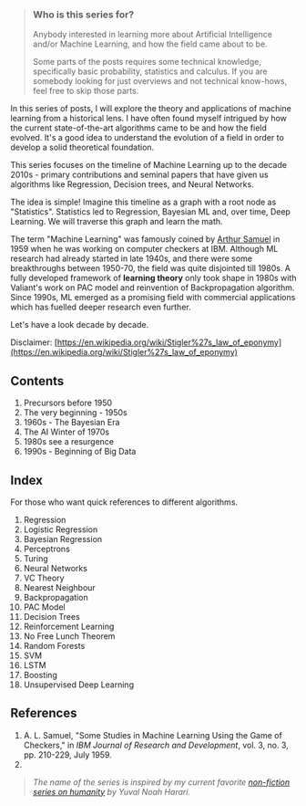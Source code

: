 > ### Who is this series for?
> Anybody interested in learning more about Artificial Intelligence and/or Machine Learning, and how the field came about to be. 
> 
>Some parts of the posts requires some technical knowledge, specifically basic probability, statistics and calculus. If you are somebody looking for just overviews and not technical know-hows, feel free to skip those parts.

In this series of posts, I will explore the theory and applications of machine learning from a historical lens. I have often found myself intrigued by how the current state-of-the-art algorithms came to be and how the field evolved. It's a good idea to understand the evolution of a field in order to develop a solid theoretical foundation.

This series focuses on the timeline of Machine Learning up to the decade 2010s - primary contributions and seminal papers that have given us algorithms like Regression, Decision trees, and Neural Networks.

The idea is simple! Imagine this timeline as a graph with a root node as "Statistics". Statistics led to Regression, Bayesian ML and, over time, Deep Learning. We will traverse this graph and learn the math.

The term "Machine Learning" was famously coined by [Arthur Samuel](https://en.wikipedia.org/wiki/Arthur_Samuel) in 1959 when he was working on computer checkers at IBM. Although ML research had already started in late 1940s, and there were some breakthroughs between 1950-70, the field was quite disjointed till 1980s. A fully developed framework of **learning theory** only took shape in 1980s with Valiant's work on PAC model and reinvention of Backpropagation algorithm. Since 1990s, ML emerged as a promising field with commercial applications which has fuelled deeper research even further.

Let's have a look decade by decade.

Disclaimer: [https://en.wikipedia.org/wiki/Stigler%27s_law_of_eponymy](https://en.wikipedia.org/wiki/Stigler%27s_law_of_eponymy)

## Contents
1. Precursors before 1950
2. The very beginning - 1950s
3. 1960s - The Bayesian Era
4. The AI Winter of 1970s
5. 1980s see a resurgence
6. 1990s - Beginning of Big Data

## Index
For those who want quick references to different algorithms.
1. Regression
2. Logistic Regression
3. Bayesian Regression
4. Perceptrons
5. Turing
6. Neural Networks
7. VC Theory
8. Nearest Neighbour
9. Backpropagation
10. PAC Model
11. Decision Trees
12. Reinforcement Learning
13. No Free Lunch Theorem
14. Random Forests
15. SVM
16. LSTM
17. Boosting
18. Unsupervised Deep Learning 

## References
1. A. L. Samuel, "Some Studies in Machine Learning Using the Game of Checkers," in _IBM Journal of Research and Development_, vol. 3, no. 3, pp. 210-229, July 1959.
2. 

> *The name of the series is inspired by my current favorite [non-fiction series on humanity](https://www.goodreads.com/book/show/34066641-sapiens-and-homo-deus) by Yuval Noah Harari.*
<!--stackedit_data:
eyJwcm9wZXJ0aWVzIjoibGF5b3V0OiBhcnRpY2xlXG50aXRsZT
ogXCJNYWNoaW5lIExlYXJuaW5nOiBBIEJyaWVmIEhpc3Rvcnlc
Ilxuc2lkZWJhcjpcbiAgbmF2OiBsYXlvdXRzXG4iLCJoaXN0b3
J5IjpbMTgyNTM5NjMyMSw5ODk2NTcxNjRdfQ==
-->